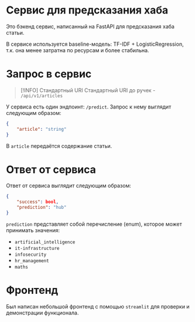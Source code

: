 # Сервис для предсказания хаба

Это бэкенд сервис, написанный на FastAPI для предсказания хаба статьи.

В сервисе используется baseline-модель: TF-IDF + LogisticRegression, т.к. она менее затратна по ресурсам и более стабильна.

# Запрос в сервис

> [!INFO] Стандартный URI
> Стандартный URI до ручек - `/api/v1/articles`

У сервиса есть один эндпоинт: `/predict`. Запрос к нему выглядит следующим образом:
```JSON
{
    "article": "string"
}
```

В `article` передаётся содержание статьи.

# Ответ от сервиса

Ответ от сервиса выглядит следующим образом:
```JSON
{
    "success": bool,
    "prediction": "hub"
}
```

`prediction` представляет собой перечисление (enum), которое может принимать значения:
- `artificial_intelligence`
- `it-infrastructure`
- `infosecurity`
- `hr_management`
- `maths`

# Фронтенд

Был написан небольшой фронтенд с помощью `streamlit` для проверки и демонстрации функционала.
